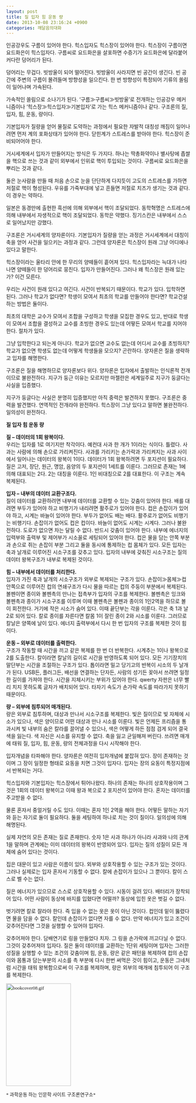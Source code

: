 ```yaml
---
layout: post
title: 질 입자 힘 운동 량
date: 2013-10-08 23:16:24 +0900
categories: 깨달음의대화
---
```

인공강우도 구름이 있어야 한다. 힉스입자도 힉스장이 있어야 한다. 힉스장이 구름이면 요드화은이 힉스입자다. 구름씨로 요드화은을 살포하면 수증기가 요드화은에 달라붙어 커다란 덩어리가 된다.


  


덩어리는 무겁다. 빗방울이 되어 떨어진다. 빗방울이 사라지면 빈 공간이 생긴다. 빈 공간에 주변의 구름이 몰려들며 방향성을 일으킨다. 한 번 방향성이 특정되어 기류의 쏠림이 일어나며 가속된다.


  


가속적인 쏠림으로 소나기가 된다. ‘구름≫구름씨≫빗방울’로 전개하는 인공강우 메커니즘이나 ‘힉스장≫힉스입자≫기본입자’로 가는 힉스 메커니즘이나 같다. 구조론의 질, 입자, 힘, 운동, 량이다.


  


기본입자가 질량을 얻어 물질로 도약하는 과정에서 필요한 자발적 대칭성 깨짐이 일어나려면 먼저 계의 포화상태가 있어야 한다. 닫힌계가 스트레스를 받아야 한다. 힉스장이 준비되어어야 한다. 


  


거시세계에서 입자가 만들어지는 방식은 두 가지다. 하나는 딱총화약이나 별사탕에 좁쌀을 핵으로 쓰는 것과 같이 외부에서 인위로 핵이 투입되는 것이다. 구름씨로 요드화은을 뿌리는 것과 같다.


  


둘은 눈사람을 만들 때 처음 손으로 눈을 단단하게 다지듯이 고도의 스트레스를 가하면 저절로 핵이 형성된다. 우유를 가죽부대에 넣고 흔들면 저절로 치즈가 생기는 것과 같다. 이 경우는 약하다.


  


일본은 동경만에 출현한 흑선에 의해 외부에서 핵이 조달되었다. 동학혁명은 스트레스에 의해 내부에서 자생적으로 핵이 조달되었다. 동학은 약했다. 징기스칸은 내부에서 스스로 일어났지만 강했다.


  


구조론은 거시세계의 양자론이다. 기본입자가 질량을 얻는 과정은 거시세계에서 대칭이 축을 얻어 사건을 일으키는 과정과 같다. 그런데 양자론은 힉스장이 원래 그냥 어디에나 있다고 말한다. 


  


힉스장이라는 울타리 안에 한 무리의 양떼들이 흩어져 있다. 힉스입자라는 늑대가 나타나면 양떼들이 한 덩어리로 뭉친다. 입자가 만들어진다. 그러나 왜 힉스장은 원래 있는가? 이건 모른다. 


  


우리는 사건이 원래 있다고 여긴다. 사건이 반복되기 때문이다. 학교가 있다. 입학하면 된다. 그러나 학교가 없다면? 학생이 모여서 최초의 학교를 만들어야 한다면? 학교건설하는 방법은 둘이다.


  


최초의 대학은 교수가 모여서 조합을 구성하고 학생을 모집한 경우도 있고, 반대로 학생이 모여서 조합을 결성하고 교수를 초빙한 경우도 있는데 어떻든 모여서 학교를 지어야 한다. 절차가 있다. 


  


그냥 입학한다고 되는게 아니다. 학교가 없으면 교수도 없는데 어디서 교수를 초빙하지? 학교가 없으면 학생도 없는데 어떻게 학생들을 모으지? 곤란하다. 양자론은 질을 생략하고 입자를 해명한다. 


  


구조론은 질을 해명하므로 양자론보다 위다. 양자론은 입자에서 출발하는 인식론적 전개이므로 불완전하다. 지구가 둥근 이유는 모르지만 마젤란은 세계일주로 지구가 둥글다는 사실을 입증했다. 


  


지구가 둥글다는 사실은 분명히 입증했지만 아직 중력은 발견하지 못했다. 구조론은 중력을 발견했다. 연역적인 전개라야 완전하다. 힉스장이 그냥 있다고 말하면 불완전하다. 일의성이 완전하다. 


  


 **질 입자 힘 운동 량** 


  


**질 – 데이터의 1회 왕복이다.**     
우리는 입자를 1로 여기지만 착각이다. 예컨대 사과 한 개가 1이라는 식이다. 틀렸다. 사과는 사람에 의해 손으로 가리켜진다. 사과를 가리키는 손가락과 가리켜지는 사과 사이에서 일어나는 데이터의 왕복이 1이다. 데이터가 1회 왕복하려면 두 포지션이 필요하다. 질은 고저, 장단, 원근, 명암, 음양의 두 포지션이 1세트를 이룬다. 그러므로 존재는 1에 의해 대표되는 2다. 2는 대칭을 이룬다. 1인 비대칭으로 2를 대표한다. 이 구조는 계속 복제된다. 


  


**입자 – 내부의 데이터 교환구조다.**    
질이 데이터를 교환하려면 내부에 데이터를 교환할 수 있는 갖춤이 있어야 한다. 배를 대려면 부두가 있어야 하고 비행기가 내리려면 활주로가 있어야 한다. 컵은 손잡이가 있어야 하고, 시계는 바늘이 있어야 한다. 부두가 없어도 배는 배다. 활주로가 없어도 비행기는 비행기다. 손잡이가 없어도 컵은 컵이다. 바늘이 없어도 시계는 시계다. 그러나 불완전하다. 도로가 없으면 차는 달릴 수 없다. 반드시 갖춤이 있어야 한다. 내부에 에너지의 입력부와 출력부 및 제어부가 시소꼴로 세팅되어 있어야 한다. 컵은 물을 담는 안쪽 부분과 손으로 쥐는 손잡이 부분 그리고 둘을 동시에 통제하는 컵 몸체가 있다. 모든 입자는 축과 날개로 이루어진 시소구조를 갖추고 있다. 입자의 내부에 갖춰진 시소구조는 질의 데이터 왕복구조가 내부로 복제된 것이다. 


  


 **힘 – 내부에서 데이터를 처리한다.**     
입자가 가진 축과 날개의 시소구조가 외부로 복제되는 구조가 있다. 손잡이≫몸체≫컵 안쪽으로 이루어진 컵의 연쇄구조가 다시 물을 따르는 컵의 주둥이 부분에서 복제된다. 볼펜이면 종이와 볼펜촉의 만나는 접촉부가 입자의 구조를 복제한다. 볼펜촉은 잉크와 볼펜촉과 종이가 시소구조를 이루며 이때 볼펜촉은 볼펜과 종이의 1인2역을 하므로 볼이 회전한다. 거기에 작은 시소가 숨어 있다. 이때 끝단부는 각을 이룬다. 각은 축 1과 날 2로 되어 있다. 칼로 종이를 자른다면 칼몸 1이 잘린 종이 2와 시소를 이룬다. 그러므로 칼날은 양쪽에 날이 있다. 에너지 출력부에서 다시 한 번 입자의 구조를 복제한 것이 힘이다. 


  


**운동 – 외부로 데이터를 출력한다.**    
구조가 작동할 때 시간을 끼고 같은 복제를 한 번 더 반복한다. 시계추는 1이나 왕복으로 2를 도출한다. 칼이라면 칼날의 길이로 시간을 반영하도록 되어 있다. 모든 기기장치의 말단부는 시간을 조절하는 구조가 있다. 톱이라면 밀고 당기고의 반복이 시소의 두 날개가 된다. USB든, 플러그든, 배선을 연결하는 단자든, 사람의 성기든 꽂아서 쓰려면 일정한 길이를 가져야 한다. 시간을 지체시키는 부위가 있어야 한다. qwerty 자판은 너무 빨리 치지 못하도록 글자가 배치되어 있다. 타자기 속도가 손가락 속도를 따라가지 못하기 때문이다. 


  


**량 – 외부에 침투되어 매개된다.**     
량은 외부로 침투하며, 대상과 만나서 시소구조를 복제한다. 빛은 질이므로 빛 자체에 시소가 있으나, 색은 양이므로 어떤 대상과 만나 시소를 이룬다. 빛은 언제든 프리즘을 통과시켜 빛 내부의 숨은 칼라를 끌어낼 수 있으나, 색은 어떻게 하든 점점 검게 되어 결국 색을 잃는다. 색 자신은 시소를 유지할 수 없다. 축을 잃고 균일해져 버린다. 쓰려면 매개에 태워 질, 입자, 힘, 운동, 량의 전체과정을 다시 시작해야 한다.


  


입자개념을 타파해야 한다. 양자론은 여전히 입자개념에 붙잡혀 있다. 장이 존재하는 것이며 그 장이 일정한 형태로 요동을 치면 그것이 입자다. 입자는 장의 요동이 특정지점에서 반복되는 거다.


  


힉스입자와 기본입자는 힉스장에서 튀어나왔다. 하나의 존재는 하나의 상호작용이며 그것은 1회의 데이터 왕복이고 이때 왕과 복으로 2 포지션이 있어야 한다. 혼자는 데이터를 주고받을 수 없다. 


  


물론 혼자서 중얼거릴 수도 있다. 이때는 혼자 1인 2역을 해야 한다. 어떻든 말하는 자기와 듣는 자기로 둘이 필요하다. 둘을 세팅하여 하나로 치는 것이 질이다. 일의성에 의해 해명된다. 


  


실제 자연의 모든 존재는 질로 존재한다. 숫자 1은 사과 하나가 아니라 사과와 나의 관계 1을 말하며 관계에는 이미 데이터의 왕복이 반영되어 있다. 입자는 질의 성질이 모든 개체에 숨어 있다는 것이다. 


  


집은 대문이 있고 사람은 이름이 있다. 외부와 상호작용할 수 있는 구조가 있는 것이다. 그러나 실제로는 입자 혼자서 기동할 수 없다. 칼에 손잡이가 있으나 그 뿐이다. 칼이 스스로 벨 수는 없다. 


  


질은 에너지가 있으므로 스스로 상호작용할 수 있다. 시동이 걸려 있다. 배터리가 장착되어 있다. 어떤 사람이 동상에 바지를 입혔다면 어떨까? 동상에 입힌 옷은 벗길 수 없다. 


  


벗기려면 칼로 잘라야 한다. 즉 입을 수 없는 옷은 옷이 아닌 것이다. 컵인데 밑이 뚫렸다면 물을 담을 수 없다. 칼인데 손잡이가 없다면 자를 수 없다. 만약 에너지가 있고 조건이 갖추어진다면 그것을 실행할 수 있어야 입자다. 


  


갖추어져야 한다. 담배연기로 링을 만들었다 치자. 그 링을 손가락에 끼고다닐 수 없다. 그것이 갖추어져야 입자다. 질은 둘이 데이터를 교환하는 1단위 세팅이며 입자는 그러한 성질을 실행할 수 있는 조건의 갖춤이며 힘, 운동, 량은 같은 패턴을 복제하여 컵의 손잡이와 몸통과 담는부분의 시소를 촉 부분에 다시 한번 써먹은 것이 힘이고, 운동은 그네처럼 시간을 태워 왕복함으로써 이 구조를 복제하며, 량은 외부의 매개에 침투되어 이 구조를 복제한다. 

  


<p style="TEXT-ALIGN: justify; LINE-HEIGHT: 21px; FONT-FAMILY: 바탕; FONT-SIZE: 13px">
  <img alt="bookcover08.gif" src="assets/attach/images/198/174/394/bookcover08.gif" width="177" height="280" />
</p>


  


<p style="TEXT-ALIGN: justify; LINE-HEIGHT: 21px; FONT-FAMILY: 바탕; FONT-SIZE: 13px">
  * 과학운동 하는 인문학 사이트 구조론연구소*
</p>
